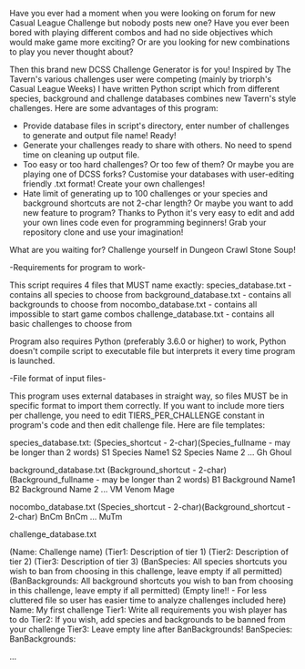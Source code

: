 Have you ever had a moment when you were looking on forum for new Casual League Challenge but nobody posts new one?
Have you ever been bored with playing different combos and had no side objectives which would make game more exciting?
Or are you looking for new combinations to play you never thought about?

Then this brand new DCSS Challenge Generator is for you! Inspired by The Tavern's various challenges user were competing
(mainly by triorph's Casual League Weeks) I have written Python script which from different species, background and challenge
databases combines new Tavern's style challenges. Here are some advantages of this program:

- Provide database files in script's directory, enter number of challenges to generate and output file name! Ready!
- Generate your challenges ready to share with others. No need to spend time on cleaning up output file.
- Too easy or too hard challenges? Or too few of them? Or maybe you are playing one of DCSS forks? Customise your databases
  with user-editing friendly .txt format! Create your own challenges!
- Hate limit of generating up to 100 challenges or your species and background shortcuts are not 2-char length?
  Or maybe you want to add new feature to program? Thanks to Python it's very easy to edit and add your own lines code even for 
  programming beginners! Grab your repository clone and use your imagination!
  
What are you waiting for? Challenge yourself in Dungeon Crawl Stone Soup!



-Requirements for program to work-

This script requires 4 files that MUST name exactly:
species_database.txt - contains all species to choose from
background_database.txt - contains all backgrounds to choose from
nocombo_database.txt - contains all impossible to start game combos
challenge_database.txt - contains all basic challenges to choose from

Program also requires Python (preferably 3.6.0 or higher) to work, Python doesn't compile script to executable file but 
interprets it every time program is launched.

-File format of input files-

This program uses external databases in straight way, so files MUST be in specific format to import them correctly.
If you want to include more tiers per challenge, you need to edit TIERS_PER_CHALLENGE constant in program's code and then
edit challenge file.
Here are file templates:

species_database.txt:
(Species_shortcut - 2-char)(Species_fullname - may be longer than 2 words)
S1 Species Name1
S2 Species Name 2
...
Gh Ghoul

background_database.txt
(Background_shortcut - 2-char)(Background_fullname - may be longer than 2 words)
B1 Background Name1
B2 Background Name 2
...
VM Venom Mage

nocombo_database.txt
(Species_shortcut - 2-char)(Background_shortcut - 2-char)
BnCm
BnCm
...
MuTm

challenge_database.txt

(Name: Challenge name)
(Tier1: Description of tier 1)
(Tier2: Description of tier 2)
(Tier3: Description of tier 3)
(BanSpecies: All species shortcuts you wish to ban from choosing in this challenge, leave empty if all permitted)
(BanBackgrounds: All background shortcuts you wish to ban from choosing in this challenge, leave empty if all permitted)
(Empty line!! - For less cluttered file so user has easier time to analyze challenges included here)
Name: My first challenge
Tier1: Write all requirements you wish player has to do
Tier2: If you wish, add species and backgrounds to be banned from your challenge
Tier3: Leave empty line after BanBackgrounds!
BanSpecies:
BanBackgrounds:

...